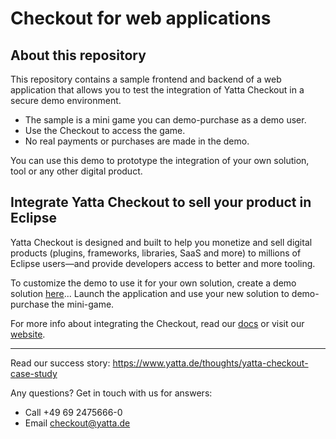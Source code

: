 # Checkout for web applications

## About this repository

This repository contains a sample frontend and backend of a web application that allows you to test the integration of Yatta Checkout in a secure demo environment.
*  The sample is a mini game you can demo-purchase as a demo user.
*  Use the Checkout to access the game.
*  No real payments or purchases are made in the demo.

You can use this demo to prototype the integration of your own solution, tool or any other digital product.

## Integrate Yatta Checkout to sell your product in Eclipse

Yatta Checkout is designed and built to help you monetize and sell digital products (plugins, frameworks, libraries, SaaS and more) to millions of Eclipse users—and provide developers access to better and more tooling.

To customize the demo to use it for your own solution, create a demo solution [here](https://www.yatta.de/portal)... Launch the application and use your new solution to demo-purchase the mini-game.

For more info about integrating the Checkout, read our [docs](https://www.yatta.de/docs) or visit our [website](https://www.yatta.de/checkout).

---
Read our success story: https://www.yatta.de/thoughts/yatta-checkout-case-study

Any questions? Get in touch with us for answers:
  - Call +49 69 2475666-0
  - Email checkout@yatta.de